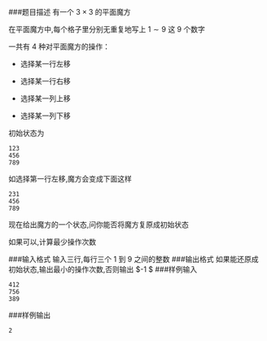 ###题目描述
有一个 $3 \times 3$ 的平面魔方

在平面魔方中,每个格子里分别无重复地写上 $1 \sim 9$ 这 $9$ 个数字

一共有 $4$ 种对平面魔方的操作：

+ 选择某一行左移

+ 选择某一行右移

+ 选择某一列上移

+ 选择某一列下移

初始状态为

```
123
456
789
```

如选择第一行左移,魔方会变成下面这样

```
231
456
789
```
现在给出魔方的一个状态,问你能否将魔方复原成初始状态

如果可以,计算最少操作次数

###输入格式
输入三行,每行三个 $1$ 到 $9$ 之间的整数
###输出格式
如果能还原成初始状态,输出最小的操作次数,否则输出  $-1 $
###样例输入
```
412
756
389
```
###样例输出
```
2
```